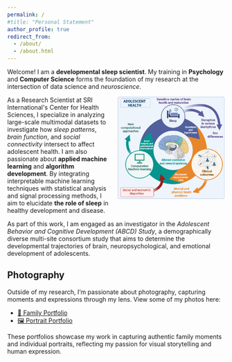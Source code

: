 ```yaml
---
permalink: /
#title: "Personal Statement"
author_profile: true
redirect_from: 
  - /about/
  - /about.html
---
```


Welcome! I am a **developmental sleep scientist**. My training in **Psychology** and **Computer Science** forms the foundation of my research at the intersection of data science and *neuroscience*. 

<img src="/images/testament.png" alt="Orsolya Kiss" style="width: 250px; float: right; margin-left: 20px; margin-bottom: 10px;">

As a Research Scientist at SRI International's Center for Health Sciences, I specialize in analyzing large-scale multimodal datasets to investigate how *sleep patterns*, *brain function*, and *social connectivity* intersect to affect adolescent health. I am also passionate about **applied machine learning** and **algorithm development**. By integrating interpretable machine learning techniques with statistical analysis and signal processing methods, I aim to elucidate **the role of sleep**  in healthy development and disease. 

As part of this work, I am engaged as an investigator in the *Adolescent Behavior and Cognitive Development (ABCD) Study*, a demographically diverse multi-site consortium study that aims to determine the developmental trajectories of brain, neuropsychological, and emotional development of adolescents. 


<h2>Photography</h2>

<p>Outside of my research, I’m passionate about photography, capturing moments and expressions through my lens. View some of my photos here:</p>

<ul>
  <li><a href="https://photos.app.goo.gl/Kz77oHtinwTNs7DU8" target="_blank">📸 Family Portfolio</a></li>
  <li><a href="https://photos.app.goo.gl/6YAGKW1Wz6oiLtmq7" target="_blank">🖼️ Portrait Portfolio</a></li>
</ul>

<p>These portfolios showcase my work in capturing authentic family moments and individual portraits, reflecting my passion for visual storytelling and human expression.</p>

